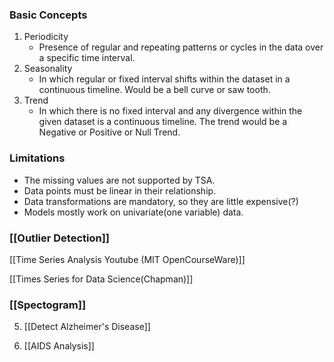 ### Basic Concepts

1. Periodicity
	- Presence of regular and repeating patterns or cycles in the data over a specific time interval.
2. Seasonality
	- In which regular or fixed interval shifts within the dataset in a continuous timeline. Would be a bell curve or saw tooth.
3. Trend
	- In which there is no fixed interval and any divergence within the given dataset is a continuous timeline. The trend would be a Negative or Positive or Null Trend.

### Limitations
- The missing values are not supported by TSA.
- Data points must be linear in their relationship.
- Data transformations are mandatory, so they are little expensive(?)
- Models mostly work on univariate(one variable) data.

### [[Outlier Detection]]



[[Time Series Analysis Youtube (MIT OpenCourseWare)]]
		 

[[Times Series for Data Science(Chapman)]]

### [[Spectogram]]


5. [[Detect Alzheimer's Disease]]

6. [[AIDS Analysis]]
